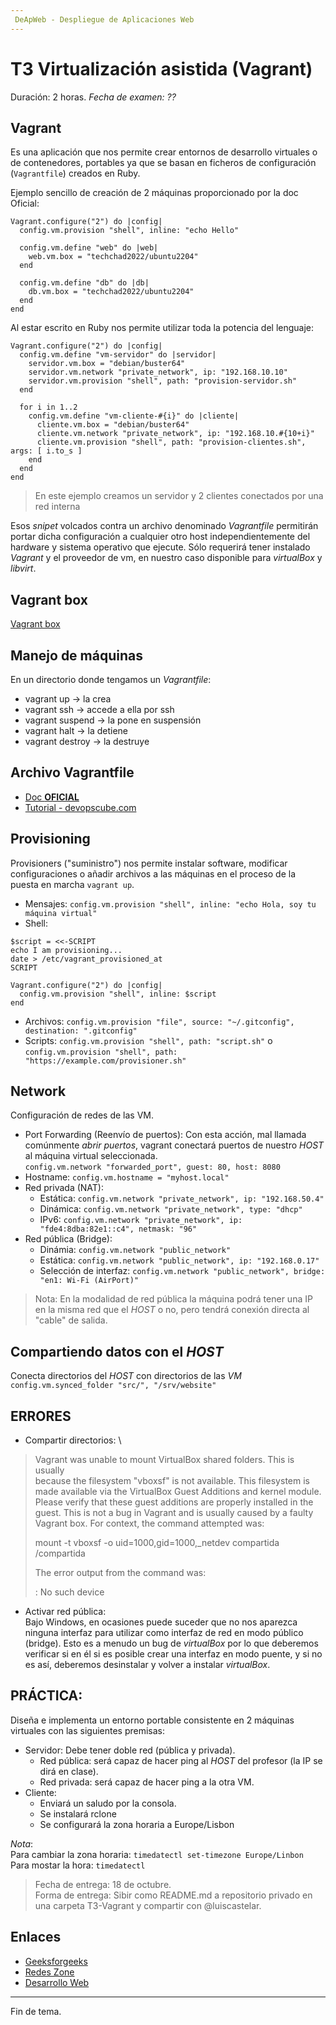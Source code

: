```yaml
---
 DeApWeb - Despliegue de Aplicaciones Web
---
```


# T3 Virtualización asistida (Vagrant)

Duración: 2 horas.
*Fecha de examen: ??*

## Vagrant
Es una aplicación que nos permite crear entornos de desarrollo virtuales o de contenedores, portables ya que se basan en ficheros de configuración (`Vagrantfile`) creados en Ruby.

Ejemplo sencillo de creación de 2 máquinas proporcionado por la doc Oficial:
```
Vagrant.configure("2") do |config|
  config.vm.provision "shell", inline: "echo Hello"

  config.vm.define "web" do |web|
    web.vm.box = "techchad2022/ubuntu2204"
  end

  config.vm.define "db" do |db|
    db.vm.box = "techchad2022/ubuntu2204"
  end
end
```

Al estar escrito en Ruby nos permite utilizar toda la potencia del lenguaje:
```
Vagrant.configure("2") do |config|
  config.vm.define "vm-servidor" do |servidor|
    servidor.vm.box = "debian/buster64"
    servidor.vm.network "private_network", ip: "192.168.10.10"
    servidor.vm.provision "shell", path: "provision-servidor.sh"
  end

  for i in 1..2
    config.vm.define "vm-cliente-#{i}" do |cliente|
      cliente.vm.box = "debian/buster64"
      cliente.vm.network "private_network", ip: "192.168.10.#{10+i}"
      cliente.vm.provision "shell", path: "provision-clientes.sh", args: [ i.to_s ]
    end
  end
end
```
> En este ejemplo creamos un servidor y 2 clientes conectados por una red interna

Esos *snipet* volcados contra un archivo denominado *Vagrantfile* permitirán portar dicha configuración a cualquier otro host independientemente del hardware y sistema operativo que ejecute. Sólo requerirá tener instalado *Vagrant* y el proveedor de vm, en nuestro caso disponible para *virtualBox* y *libvirt*.

## Vagrant box
[Vagrant box](https://app.vagrantup.com/boxes/search)

## Manejo de máquinas
En un directorio donde tengamos un *Vagrantfile*:
+ vagrant up -> la crea
+ vagrant ssh -> accede a ella por ssh
+ vagrant suspend -> la pone en suspensión
+ vagrant halt -> la detiene
+ vagrant destroy -> la destruye

## Archivo Vagrantfile
+ [Doc **OFICIAL**](https://www.vagrantup.com/docs/vagrantfile)
+ [Tutorial - devopscube.com](https://devopscube.com/vagrant-tutorial-beginners/)

## Provisioning
Provisioners ("suministro") nos permite instalar software, modificar configuraciones o añadir archivos a las máquinas en el proceso de la puesta en marcha `vagrant up`.
+ Mensajes: `config.vm.provision "shell", inline: "echo Hola, soy tu máquina virtual"`
+ Shell:
```
$script = <<-SCRIPT
echo I am provisioning...
date > /etc/vagrant_provisioned_at
SCRIPT

Vagrant.configure("2") do |config|
  config.vm.provision "shell", inline: $script
end
```
+ Archivos: `config.vm.provision "file", source: "~/.gitconfig", destination: ".gitconfig"`
+ Scripts: `config.vm.provision "shell", path: "script.sh"` o `config.vm.provision "shell", path: "https://example.com/provisioner.sh"`

## Network
Configuración de redes de las VM.
+ Port Forwarding (Reenvío de puertos): Con esta acción, mal llamada comúnmente *abrir puertos*, vagrant conectará puertos de nuestro *HOST* al máquina virtual seleccionada. \
  `config.vm.network "forwarded_port", guest: 80, host: 8080`
+ Hostname: `config.vm.hostname = "myhost.local"`
+ Red privada (NAT):
  - Estática: `config.vm.network "private_network", ip: "192.168.50.4"`
  - Dinámica: `config.vm.network "private_network", type: "dhcp"`
  - IPv6: `config.vm.network "private_network", ip: "fde4:8dba:82e1::c4", netmask: "96"`
+ Red pública (Bridge):
  - Dinámia: `config.vm.network "public_network"`
  - Estática: `config.vm.network "public_network", ip: "192.168.0.17"`
  - Selección de interfaz: `config.vm.network "public_network", bridge: "en1: Wi-Fi (AirPort)"`
> Nota: En la modalidad de red pública la máquina podrá tener una IP en la misma red que el *HOST* o no, pero tendrá conexión directa al "cable" de salida.
## Compartiendo datos con el *HOST*
Conecta directorios del *HOST* con directorios de las *VM*
`config.vm.synced_folder "src/", "/srv/website"`

## ERRORES
+ Compartir directorios: \
> Vagrant was unable to mount VirtualBox shared folders. This is usually \
> because the filesystem "vboxsf" is not available. This filesystem is \
> made available via the VirtualBox Guest Additions and kernel module. \
> Please verify that these guest additions are properly installed in the \
> guest. This is not a bug in Vagrant and is usually caused by a faulty \
> Vagrant box. For context, the command attempted was:
>
> mount -t vboxsf -o uid=1000,gid=1000,_netdev compartida /compartida
>
> The error output from the command was:
>
> : No such device

+ Activar red pública: \
  Bajo Windows, en ocasiones puede suceder que no nos aparezca ninguna interfaz para utilizar como interfaz de red en modo público (bridge). Esto es a menudo un bug de *virtualBox* por lo que deberemos verificar si en él si es posible crear una interfaz en modo puente, y si no es así, deberemos desinstalar y volver a instalar *virtualBox*.

## PRÁCTICA:
Diseña e implementa un entorno portable consistente en 2 máquinas virtuales con las siguientes premisas:
+ Servidor: Debe tener doble red (pública y privada).
  - Red pública: será capaz de hacer ping al *HOST* del profesor (la IP se dirá en clase).
  - Red privada: será capaz de hacer ping a la otra VM.
+ Cliente:
  - Enviará un saludo por la consola.
  - Se instalará rclone
  - Se configurará la zona horaria a Europe/Lisbon

*Nota*: \
 Para cambiar la zona horaria: `timedatectl set-timezone Europe/Linbon` \
 Para mostar la hora: `timedatectl`

> Fecha de entrega: 18 de octubre. \
> Forma de entrega: Sibir como README.md a repositorio privado en una carpeta T3-Vagrant y compartir con @luiscastelar.

## Enlaces
+ [Geeksforgeeks](https://www.geeksforgeeks.org/what-is-vagrant/)
+ [Redes Zone](https://www.redeszone.net/tutoriales/servidores/vagrant-instalacion-configuracion-ejemplos/)
+ [Desarrollo Web](https://desarrolloweb.com/articulos/trabajar-con-vagrant.html)

---
Fin de tema.
